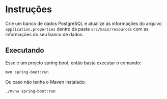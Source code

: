 # Instruções

Crie um banco de dados PostgreSQL e atualize as informações do arquivo
`application.properties` dentro da pasta `src/main/resources` com 
as informações do seu banco de dados.

## Executando
Esse é um projeto spring boot, então basta executar o comando:

```sh
mvn spring-boot:run
```
Ou caso não tenha o Maven instalado:

```sh
./mvnw spring-boot:run
```
